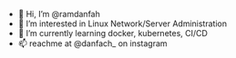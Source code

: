 - 👋 Hi, I’m @ramdanfah
- 👀 I’m interested in Linux Network/Server Administration
- 🌱 I’m currently learning docker, kubernetes, CI/CD
- 📫 reachme at @danfach_ on instagram

<!---
ramdanfah/ramdanfah is a ✨ special ✨ repository because its `README.md` (this file) appears on your GitHub profile.
You can click the Preview link to take a look at your changes.
--->
